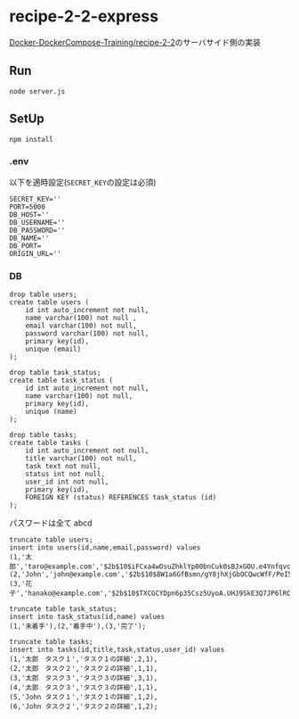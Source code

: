 # recipe-2-2-express

[Docker-DockerCompose-Training/recipe-2-2](https://github.com/hironomiu/Docker-DockerCompose-Training/tree/main/recipe-2-2)のサーバサイド側の実装

## Run

```
node server.js
```

## SetUp

```
npm install
```

### .env

以下を適時設定(`SECRET_KEY`の設定は必須)

```
SECRET_KEY=''
PORT=5000
DB_HOST=''
DB_USERNAME=''
DB_PASSWORD=''
DB_NAME=''
DB_PORT=
ORIGIN_URL=''
```

### DB

```
drop table users;
create table users (
    id int auto_increment not null,
    name varchar(100) not null ,
    email varchar(100) not null,
    password varchar(100) not null,
    primary key(id),
    unique (email)
);

drop table task_status;
create table task_status (
    id int auto_increment not null,
    name varchar(100) not null,
    primary key(id),
    unique (name)
);

drop table tasks;
create table tasks (
    id int auto_increment not null,
    title varchar(100) not null,
    task text not null,
    status int not null,
    user_id int not null,
    primary key(id),
    FOREIGN KEY (status) REFERENCES task_status (id)
);
```

パスワードは全て abcd

```
truncate table users;
insert into users(id,name,email,password) values
(1,'太郎','taro@example.com','$2b$10$iFCxa4wOsuZhklYp00bnCuk0sBJxGOU.e4YnfqvoDEyIk1C1rrd0K'),
(2,'John','john@example.com','$2b$10$8W1a6GfBsmn/gY8jhXjGbOCQwcWfF/PeI5O07ONakuhX9bYIZNe82'),
(3,'花子','hanako@example.com','$2b$10$TXCGCYDpn6p35Csz5UyoA.UHJ9SkE3Q7JP6lRO9ZgMaXuNwEo.wWW');

truncate table task_status;
insert into task_status(id,name) values
(1,'未着手'),(2,'着手中'),(3,'完了');

truncate table tasks;
insert into tasks(id,title,task,status,user_id) values
(1,'太郎　タスク１','タスク１の詳細',2,1),
(2,'太郎　タスク２','タスク２の詳細',1,1),
(3,'太郎　タスク３','タスク３の詳細',3,1),
(4,'太郎　タスク３','タスク３の詳細',1,1),
(5,'John タスク１','タスク１の詳細',1,2),
(6,'John タスク２','タスク２の詳細',1,2);
```
